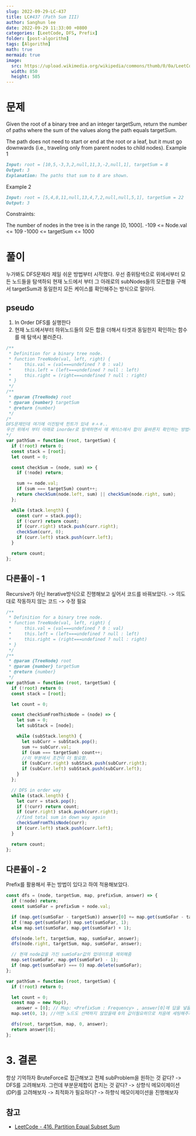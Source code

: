 ```yaml
---
slug: 2022-09-29-LC-437
title: LC#437 (Path Sum III)
author: Sanghun lee
date: 2022-09-29 11:33:00 +0800
categories: [LeetCode, DFS, Prefix]
folder: [post-algorithm]
tags: [Algorithm]
math: true
mermaid: true
image:
  src: https://upload.wikimedia.org/wikipedia/commons/thumb/0/0a/LeetCode_Logo_black_with_text.svg/640px-LeetCode_Logo_black_with_text.svg.png
  width: 850
  height: 585
---
```


# 문제

Given the root of a binary tree and an integer targetSum, return the number of paths where the sum of the values along the path equals targetSum.

The path does not need to start or end at the root or a leaf, but it must go downwards (i.e., traveling only from parent nodes to child nodes).
Example 1

```md
Input: root = [10,5,-3,3,2,null,11,3,-2,null,1], targetSum = 8
Output: 3
Explanation: The paths that sum to 8 are shown.
```

Example 2

```md
Input: root = [5,4,8,11,null,13,4,7,2,null,null,5,1], targetSum = 22
Output: 3
```

Constraints:

The number of nodes in the tree is in the range [0, 1000].
-109 <= Node.val <= 109
-1000 <= targetSum <= 1000

# 풀이

누가봐도 DFS문제라 제일 쉬운 방법부터 시작했다.
우선 중위탐색으로 위에서부터 모든 노드들을 탐색하되 현재 노드에서 부터 그 아래로의 subNodes들의 모든합을 구해서 targetSum과 동일한지
모든 케이스를 확인해주는 방식으로 말이다.

## pseudo

1. In Order DFS를 실행한다
2. 현재 노드에서부터 하위노드들의 모든 합을 더해서 타겟과 동일한지 확인하는 함수를 매 탐색시 불러준다.

```javascript
/**
 * Definition for a binary tree node.
 * function TreeNode(val, left, right) {
 *     this.val = (val===undefined ? 0 : val)
 *     this.left = (left===undefined ? null : left)
 *     this.right = (right===undefined ? null : right)
 * }
 */
/**
 * @param {TreeNode} root
 * @param {number} targetSum
 * @return {number}
 */
/*
DFS문제인데 여기에 이진탐색 힌트가 있네 ㅎㅅㅎ..
우선 위에서 부터 아래로 inorder로 탐색하면서 매 케이스에서 합이 올바른지 확인하는 방법이 필요함
*/
var pathSum = function (root, targetSum) {
  if (!root) return 0;
  const stack = [root];
  let count = 0;

  const checkSum = (node, sum) => {
    if (!node) return;

    sum += node.val;
    if (sum === targetSum) count++;
    return checkSum(node.left, sum) || checkSum(node.right, sum);
  };

  while (stack.length) {
    const curr = stack.pop();
    if (!curr) return count;
    if (curr.right) stack.push(curr.right);
    checkSum(curr, 0);
    if (curr.left) stack.push(curr.left);
  }

  return count;
};
```

## 다른풀이 - 1

Recursive가 아닌 Iterative방식으로 진행해보고 싶어서 코드를 바꿔보았다. -> 의도대로 작동하지 않는 코드 -> 수정 필요

```javascript
/**
 * Definition for a binary tree node.
 * function TreeNode(val, left, right) {
 *     this.val = (val===undefined ? 0 : val)
 *     this.left = (left===undefined ? null : left)
 *     this.right = (right===undefined ? null : right)
 * }
 */
/**
 * @param {TreeNode} root
 * @param {number} targetSum
 * @return {number}
 */
var pathSum = function (root, targetSum) {
  if (!root) return 0;
  const stack = [root];

  let count = 0;

  const checkSumFromThisNode = (node) => {
    let sum = 0;
    let subStack = [node];

    while (subStack.length) {
      let subCurr = subStack.pop();
      sum += subCurr.val;
      if (sum === targetSum) count++;
      //이 부분에서 조건이 더 필요함.
      if (subCurr.right) subStack.push(subCurr.right);
      if (subCurr.left) subStack.push(subCurr.left);
    }
  };

  // DFS in order way
  while (stack.length) {
    let curr = stack.pop();
    if (!curr) return count;
    if (curr.right) stack.push(curr.right);
    //find total sum in down way again
    checkSumFromThisNode(curr);
    if (curr.left) stack.push(curr.left);
  }

  return count;
};
```

## 다른풀이 - 2

Prefix를 활용해서 푸는 방법이 있다고 하여 적용해보았다.

```javascript
const dfs = (node, targetSum, map, prefixSum, answer) => {
  if (!node) return;
  const sumSoFar = prefixSum + node.val;

  if (map.get(sumSoFar - targetSum)) answer[0] += map.get(sumSoFar - targetSum);
  if (!map.get(sumSoFar)) map.set(sumSoFar, 1);
  else map.set(sumSoFar, map.get(sumSoFar) + 1);

  dfs(node.left, targetSum, map, sumSoFar, answer);
  dfs(node.right, targetSum, map, sumSoFar, answer);

  // 현재 node값을 가진 sumSoFar값의 업데이트를 제외해줌
  map.set(sumSoFar, map.get(sumSoFar) - 1);
  if (map.get(sumSoFar) === 0) map.delete(sumSoFar);
};

var pathSum = function (root, targetSum) {
  if (!root) return 0;

  let count = 0;
  const map = new Map(),
    answer = [0]; // Map: <PrefixSum : Frequency> , answer[0]에 답을 넣을 것임.
  map.set(0, 1); //어떤 노드도 선택하지 않았을때 0의 값이필요하므로 처음에 세팅해주자.

  dfs(root, targetSum, map, 0, answer);
  return answer[0];
};
```

# 3. 결론

항상 기억하자 BruteForce로 접근해보고 전체 subProblem을 원하는 것 같다? -> DFS를 고려해보자. 그런데 부분문제합이 겹치는 것 같다? -> 상향식 메모이제이션(DP)를 고려해보자 -> 최적화가 필요하다? -> 하향식 메모이제이션을 진행해보자

## 참고

- [LeetCode - 416. Partition Equal Subset Sum](https://leetcode.com/submissions/detail/811018722/)
